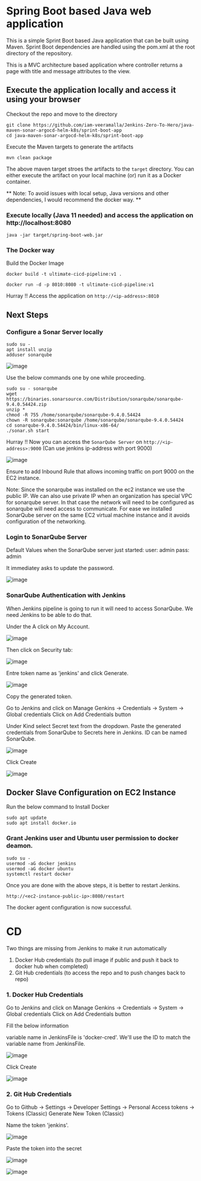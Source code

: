 # Spring Boot based Java web application
 
This is a simple Sprint Boot based Java application that can be built using Maven. Sprint Boot dependencies are handled using the pom.xml 
at the root directory of the repository.

This is a MVC architecture based application where controller returns a page with title and message attributes to the view.

## Execute the application locally and access it using your browser

Checkout the repo and move to the directory

```
git clone https://github.com/iam-veeramalla/Jenkins-Zero-To-Hero/java-maven-sonar-argocd-helm-k8s/sprint-boot-app
cd java-maven-sonar-argocd-helm-k8s/sprint-boot-app
```

Execute the Maven targets to generate the artifacts

```
mvn clean package
```

The above maven target stroes the artifacts to the `target` directory. You can either execute the artifact on your local machine
(or) run it as a Docker container.

** Note: To avoid issues with local setup, Java versions and other dependencies, I would recommend the docker way. **


### Execute locally (Java 11 needed) and access the application on http://localhost:8080

```
java -jar target/spring-boot-web.jar
```

### The Docker way

Build the Docker Image


```
docker build -t ultimate-cicd-pipeline:v1 .
```

```
docker run -d -p 8010:8080 -t ultimate-cicd-pipeline:v1
```

Hurray !! Access the application on `http://<ip-address>:8010`


## Next Steps

### Configure a Sonar Server locally

```
sudo su -
apt install unzip
adduser sonarqube
```

![image](https://github.com/rgitrepo/Jenkins-Zero-To-Hero/assets/77811423/4fd8a7df-9aff-4225-8e96-68f1971c0245)

Use the below commands one by one while proceeding.
```
sudo su - sonarqube
wget https://binaries.sonarsource.com/Distribution/sonarqube/sonarqube-9.4.0.54424.zip
unzip *
chmod -R 755 /home/sonarqube/sonarqube-9.4.0.54424
chown -R sonarqube:sonarqube /home/sonarqube/sonarqube-9.4.0.54424
cd sonarqube-9.4.0.54424/bin/linux-x86-64/
./sonar.sh start
```

Hurray !! Now you can access the `SonarQube Server` on `http://<ip-address>:9000` 
(Can use jenkins ip-address with port 9000)

![image](https://github.com/rgitrepo/Jenkins-Zero-To-Hero/assets/77811423/a7fc43df-2dc1-44e6-9c11-9f24576fec1c)


Ensure to add Inbound Rule that allows incoming traffic on port 9000 on the EC2 instance.

Note: Since the sonarqube was installed on the ec2 instance we use the public IP. We can also use private IP when an organization has special VPC for sonarqube server. In that case the network will need to be configured as sonarqube will need access to communicate. For ease we installed SonarQube server on the same EC2 virtual machine instance and it avoids configuration of the networking.

### Login to SonarQube Server
Default Values when the SonarQube server just started:
user: admin
pass: admin

It immediatey asks to update the password.

![image](https://github.com/rgitrepo/Jenkins-Zero-To-Hero/assets/77811423/34cd9422-4566-4d8e-afc9-98fa0fb5a718)

### SonarQube Authentication with Jenkins
When Jenkins pipeline is going to run it will need to access SonarQube. We need Jenkins to be able to do that. 

Under the A click on My Account.

![image](https://github.com/rgitrepo/Jenkins-Zero-To-Hero/assets/77811423/8c0e36e9-eca8-473e-8c42-c2de36b0dea9)

Then click on Security tab:

![image](https://github.com/rgitrepo/Jenkins-Zero-To-Hero/assets/77811423/c75b4f45-0cb9-46a1-ba50-5fb9fe63298e)

Entre token name as 'jenkins' and click Generate.

![image](https://github.com/rgitrepo/Jenkins-Zero-To-Hero/assets/77811423/3dd78f5b-6e39-4915-bff6-6814b6faf490)

Copy the generated token.

Go to Jenkins and click on Manage Genkins -> Credentials -> System -> Global credentials 
Click on Add Credentials button

Under Kind select Secret text from the dropdown.
Paste the generated credentials from SonarQube to Secrets here in Jenkins.
ID can be named SonarQube.

![image](https://github.com/rgitrepo/Jenkins-Zero-To-Hero/assets/77811423/c59e6db1-1b3c-488b-b06c-e17f4ca0411a)


Click Create

![image](https://github.com/rgitrepo/Jenkins-Zero-To-Hero/assets/77811423/ccb0c6a4-920a-409a-ac8d-d289fd742eda)


## Docker Slave Configuration on EC2 Instance

Run the below command to Install Docker

```
sudo apt update
sudo apt install docker.io
```
 
### Grant Jenkins user and Ubuntu user permission to docker deamon.

```
sudo su - 
usermod -aG docker jenkins
usermod -aG docker ubuntu
systemctl restart docker
```

Once you are done with the above steps, it is better to restart Jenkins.

```
http://<ec2-instance-public-ip>:8080/restart
```

The docker agent configuration is now successful.


# CD

Two things are missing from Jenkins to make it run automatically
1. Docker Hub credentials (to pull image if public and push it back to docker hub when completed)
2. Git Hub credentials (to access the repo and to push changes back to repo)

### 1. Docker Hub Credentials

Go to Jenkins and click on Manage Genkins -> Credentials -> System -> Global credentials 
Click on Add Credentials button

Fill the below information

variable name in JenkinsFile is 'docker-cred'. We'll use the ID to match the variable name from JenkinsFile. 

![image](https://github.com/rgitrepo/Jenkins-Zero-To-Hero/assets/77811423/7fbc0060-95d9-482b-9e12-6abc7030294b)

Click Create

![image](https://github.com/rgitrepo/Jenkins-Zero-To-Hero/assets/77811423/7f8ff5dd-2f9f-462a-8e63-ddf22c986138)


### 2. Git Hub Credentials

Go to Github -> Settings -> Developer Settings -> Personal Access tokens -> Tokens (Classic)
Generate New Token (Classic)

Name the token 'jenkins'.

![image](https://github.com/rgitrepo/Jenkins-Zero-To-Hero/assets/77811423/4f842dbb-676f-4be1-a500-3091ffdc58d0)

Paste the token into the secret

![image](https://github.com/rgitrepo/Jenkins-Zero-To-Hero/assets/77811423/c7dbf531-6e66-4cdc-bcd7-9732594dd4ba)



![image](https://github.com/rgitrepo/Jenkins-Zero-To-Hero/assets/77811423/bf720272-1c49-467f-b43a-c4306c08d9b5)



